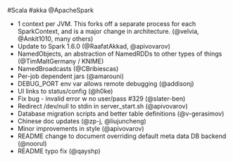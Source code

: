 #Scala #akka @ApacheSpark

* 1 context per JVM.  This forks off a separate process for each SparkContext, and is a major change in architecture.  (@velvia, @Ankit1010, many others)
* Update to Spark 1.6.0 (@RaafatAkkad, @apivovarov)
* NamedObjects, an abstraction of NamedRDDs to other types of things (@TimMaltGermany / KNIME)
* NamedBroadcasts (@CBribiescas)
* Per-job dependent jars (@amarouni)
* DEBUG_PORT env var allows remote debugging (@addisonj)
* UI links to status/config (@h0ke)
* Fix bug - invalid error w no user/pass #329 (@slater-ben)
* Redirect /dev/null to stdin in server_start.sh (@apivovarov)
* Database migration scripts and better table definitions (@v-gerasimov)
* Chinese doc updates (@zp-j, @liujuncheng)
* Minor improvements in style (@apivovarov)
* README change to document overriding default meta data DB backend (@noorul)
* README typo fix (@qayshp)
